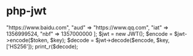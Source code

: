 # php-jwt
<?php  
use Co\JWT\JWT;  

$key = "test_key";  
$token = [  
    "iss" => "https://www.baidu.com",  
    "aud" => "https://www.qq.com",  
    "iat" => 1356999524,  
    "nbf" => 1357000000  
];  
$jwt = new JWT();  
$encode = $jwt->encode($token, $key);
$decode = $jwt->decode($encode, $key, ['HS256']);  

print_r($decode);
